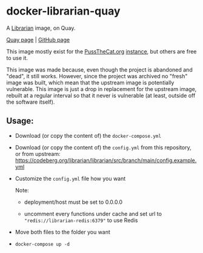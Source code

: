 # docker-librarian-quay

A [Librarian](https://codeberg.org/librarian/librarian/) image, on Quay.

[Quay page](https://quay.io/repository/pussthecatorg/librarian) | [GitHub page](https://github.com/PussTheCat-org/docker-librarian-quay)

This image mostly exist for the [PussTheCat.org](https://pussthecat.org/) [instance](https://librarian.pussthecat.org/), but others are free to use it.

This image was made because, even though the project is abandoned and "dead", it still works. However, since the project was archived no "fresh" image was built, which mean that the upstream image is potentially vulnerable. This image is just a drop in replacement for the upstream image, rebuilt at a regular interval so that it never is vulnerable (at least, outside off the software itself).


## Usage:

- Download (or copy the content of) the `docker-compose.yml` 
- Download (or copy the content of) the `config.yml` from this repository, or from upstream: https://codeberg.org/librarian/librarian/src/branch/main/config.example.yml
- Customize the `config.yml` file how you want 

    Note:

    - deployment/host must be set to 0.0.0.0

    - uncomment every functions under cache and set url to `"redis://librarian-redis:6379"` to use Redis

- Move both files to the folder you want
- `docker-compose up -d`
